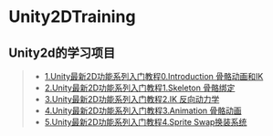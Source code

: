 # Unity2DTraining
Unity2d的学习项目
  ----
>* [1.Unity最新2D功能系列入门教程0.Introduction 骨骼动画和IK](https://www.bilibili.com/video/BV1E7411c7td/?spm_id_from=333.788.recommend_more_video.1)
>* [2.Unity最新2D功能系列入门教程1.Skeleton 骨骼绑定](https://www.bilibili.com/video/BV1w7411F7qb/?spm_id_from=333.788.recommend_more_video.0)
>* [3.Unity最新2D功能系列入门教程2.IK 反向动力学](https://www.bilibili.com/video/BV1Y7411K7y6/?spm_id_from=333.788.recommend_more_video.0)
>* [4.Unity最新2D功能系列入门教程3.Animation 骨骼动画](https://www.bilibili.com/video/BV1iE411E7ou/?spm_id_from=333.788.recommend_more_video.0)
>* [5.Unity最新2D功能系列入门教程4.Sprite Swap换装系统](https://www.bilibili.com/video/BV1iE41177nU/?spm_id_from=333.788.recommend_more_video.0)
